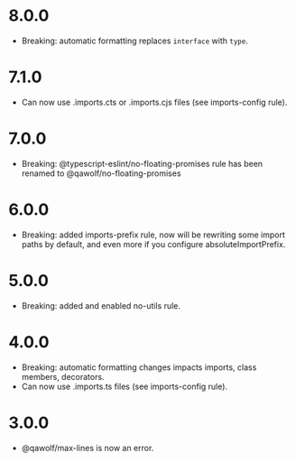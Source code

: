 # 8.0.0

- Breaking: automatic formatting replaces `interface` with `type`.

# 7.1.0

- Can now use .imports.cts or .imports.cjs files (see imports-config rule).

# 7.0.0

- Breaking: @typescript-eslint/no-floating-promises rule has been renamed to @qawolf/no-floating-promises

# 6.0.0

- Breaking: added imports-prefix rule, now will be rewriting some import paths by default, and even more if you configure absoluteImportPrefix.

# 5.0.0

- Breaking: added and enabled no-utils rule.

# 4.0.0

- Breaking: automatic formatting changes impacts imports, class members, decorators.
- Can now use .imports.ts files (see imports-config rule).

# 3.0.0

- @qawolf/max-lines is now an error.
